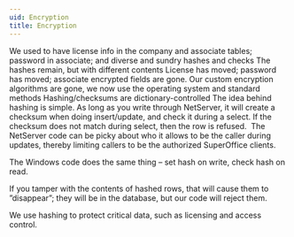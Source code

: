 ```yaml
---
uid: Encryption
title: Encryption
---
```


We used to have license info in the company and associate tables; password in associate; and diverse and sundry hashes and checks
The hashes remain, but with different contents
License has moved; password has moved; associate encrypted fields are gone.
Our custom encryption algorithms are gone, we now use the operating system and standard methods
Hashing/checksums are dictionary-controlled
The idea behind hashing is simple. As long as you write through NetServer, it will create a checksum when doing insert/update, and check it during a select. If the checksum does not match during select, then the row is refused.  The NetServer code can be picky about who it allows to be the caller during updates, thereby limiting callers to be the authorized SuperOffice clients.

The Windows code does the same thing – set hash on write, check hash on read.

If you tamper with the contents of hashed rows, that will cause them to ”disappear”; they will be in the database, but our code will reject them.

We use hashing to protect critical data, such as licensing and access control.